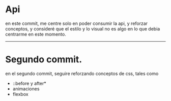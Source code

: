 # Api

en este commit, me centre solo en poder consumir la api, y reforzar conceptos, y consideré que el estilo y lo visual no es algo en lo que debia centrarme en este momento.  

***
# Segundo commit.  

en el segundo commit, seguire reforzando conceptos de css, tales como   
- ::before y after*
- animaciones
- flexbox
